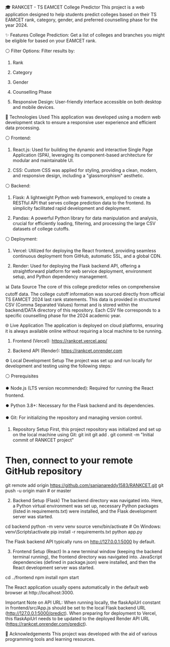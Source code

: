 🎓 RANKCET - TS EAMCET College Predictor
This project is a web application designed to help students predict colleges based on their TS EAMCET rank, category, gender, and preferred counselling phase for the year 2024.

✨ Features
College Prediction: Get a list of colleges and branches you might be eligible for based on your EAMCET rank.

⚪ Filter Options: Filter results by:

1. Rank

2. Category

3. Gender 

4. Counselling Phase 

5. Responsive Design: User-friendly interface accessible on both desktop and mobile devices.

🚀 Technologies Used
This application was developed using a modern web development stack to ensure a responsive user experience and efficient data processing.

⚪ Frontend:

1. React.js: Used for building the dynamic and interactive Single Page Application (SPA), leveraging its component-based architecture for modular and maintainable UI.

2. CSS: Custom CSS was applied for styling, providing a clean, modern, and responsive design, including a "glassmorphism" aesthetic.

⚪ Backend:

1. Flask: A lightweight Python web framework, employed to create a RESTful API that serves college prediction data to the frontend. Its simplicity facilitated rapid development and deployment.

2. Pandas: A powerful Python library for data manipulation and analysis, crucial for efficiently loading, filtering, and processing the large CSV datasets of college cutoffs.



⚪ Deployment:

1. Vercel: Utilized for deploying the React frontend, providing seamless continuous deployment from GitHub, automatic SSL, and a global CDN.

2. Render: Used for deploying the Flask backend API, offering a straightforward platform for web service deployment, environment setup, and Python dependency management.



📊 Data Source
The core of this college predictor relies on comprehensive cutoff data. The college cutoff information was sourced directly from official TS EAMCET 2024 last rank statements. This data is provided in structured CSV (Comma Separated Values) format and is stored within the backend/DATA directory of this repository. Each CSV file corresponds to a specific counselling phase for the 2024 academic year.

🌐 Live Application
The application is deployed on cloud platforms, ensuring it is always available online without requiring a local machine to be running.

1. Frontend (Vercel): https://rankcet.vercel.app/

2. Backend API (Render): https://rankcet.onrender.com

⚙️ Local Development Setup
The project was set up and run locally for development and testing using the following steps:

⚪ Prerequisites

⏺️ Node.js (LTS version recommended): Required for running the React frontend.

⏺️ Python 3.8+: Necessary for the Flask backend and its dependencies.

⏺️ Git: For initializing the repository and managing version control.


1. Repository Setup
First, this project repository was initialized and set up on the local machine using Git:
git init
git add .
git commit -m "Initial commit of RANKCET project"
# Then, connect to your remote GitHub repository
git remote add origin https://github.com/sanjanareddy1583/RANKCET.git
git push -u origin main # or master


2. Backend Setup (Flask)
The backend directory was navigated into. Here, a Python virtual environment was set up, necessary Python packages (listed in requirements.txt) were installed, and the Flask development server was started.

cd backend
python -m venv venv
source venv/bin/activate  # On Windows: venv\Scripts\activate
pip install -r requirements.txt
python app.py

The Flask backend API typically runs on http://127.0.0.1:5000 by default.

3. Frontend Setup (React)
In a new terminal window (keeping the backend terminal running), the frontend directory was navigated into. JavaScript dependencies (defined in package.json) were installed, and then the React development server was started.

cd ../frontend
npm install
npm start

The React application usually opens automatically in the default web browser at http://localhost:3000.

Important Note on API URL:
When running locally, the flaskApiUrl constant in frontend/src/App.js should be set to the local Flask backend URL (http://127.0.0.1:5000/predict). When preparing for deployment to Vercel, this flaskApiUrl needs to be updated to the deployed Render API URL (https://rankcet.onrender.com/predict).

🙏 Acknowledgements
This project was developed with the aid of various programming tools and learning resources.
